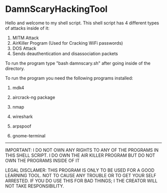 # DamnScaryHackingTool

  Hello and welcome to my shell script.
This shell script has 4 different types of attacks inside of it:

1. MITM Attack
2. AirKiller Program (Used for Cracking WiFi passwords)
3. DOS Attack
4. Sends deauthentication and disassociation packets

To run the program type "bash damnscary.sh" after going inside of the directory.

To run the program you need the following programs installed:

1. mdk4

2. aircrack-ng package

3. nmap

4. wireshark

5. arpspoof

6. gnome-terminal
------------------------------------------

IMPORTANT: I DO NOT OWN ANY RIGHTS TO ANY OF THE PROGRAMS IN THIS SHELL SCRIPT. I DO OWN THE AIR KILLER PROGRAM BUT DO NOT OWN THE PROGRAMS INSIDE OF IT

LEGAL DISCLAMER: THIS PROGRAM IS ONLY TO BE USED FOR A GOOD LEARNING TOOL. NOT TO CAUSE ANY TROUBLE OR TO GET YOUR SELF ARRESTED. IF YOU DO USE THIS FOR BAD THINGS; I THE CREATOR WILL NOT TAKE RESPONSIBILITY.

